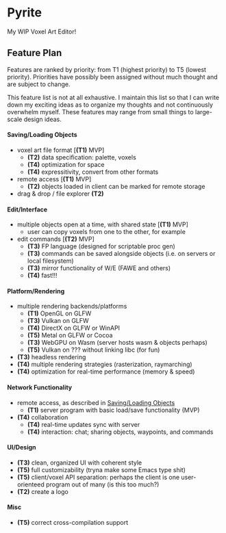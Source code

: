 # Pyrite

My WIP Voxel Art Editor!

## Feature Plan

Features are ranked by priority: from T1 (highest priority) to T5 (lowest
priority). Priorities have possibly been assigned without much thought and are
subject to change.

This feature list is not at all exhaustive. I maintain this list so that I can
write down my exciting ideas as to organize my thoughts and not continuously
overwhelm myself. These features may range from small things to large-scale
design ideas.

#### Saving/Loading Objects
 - voxel art file format [**(T1)** MVP]
   - **(T2)** data specification: palette, voxels
   - **(T4)** optimization for space
   - **(T4)** expressitivity, convert from other formats
 - remote access [**(T1)** MVP]
   - **(T2)** objects loaded in client can be marked for remote storage
 - drag & drop / file explorer **(T2)**
#### Edit/Interface
 - multiple objects open at a time, with shared state [**(T1)** MVP]
   - user can copy voxels from one to the other, for example
 - edit commands [**(T2)** MVP]
   - **(T3)** FP language (designed for scriptable proc gen)
   - **(T3)** commands can be saved alongside objects (i.e. on servers or local filesystem)
   - **(T3)** mirror functionality of W/E (FAWE and others)
   - **(T4)** fast!!!
#### Platform/Rendering
 - multiple rendering backends/platforms
   - **(T1)** OpenGL on GLFW
   - **(T3)** Vulkan on GLFW
   - **(T4)** DirectX on GLFW or WinAPI
   - **(T5)** Metal on GLFW or Cocoa
   - **(T3)** WebGPU on Wasm (server hosts wasm & objects perhaps)
   - **(T5)** Vulkan on ??? without linking libc (for fun)
 - **(T3)** headless rendering
 - **(T4)** multiple rendering strategies (rasterization, raymarching)
 - **(T4)** optimization for real-time performance (memory & speed)
#### Network Functionality
 - remote access, as described in [Saving/Loading Objects](#savingloading-objects)
   - **(T1)** server program with basic load/save functionality (MVP)
 - **(T4)** collaboration
   - **(T4)** real-time updates sync with server
   - **(T4)** interaction: chat; sharing objects, waypoints, and commands
#### UI/Design
 - **(T3)** clean, organized UI with coherent style
 - **(T5)** full customizability (tryna make some Emacs type  shit)
 - **(T5)** client/voxel API separation: perhaps the client is one user-orienteed program out of many (is this too much?)
 - **(T2)** create a logo
#### Misc
 - **(T5)** correct cross-compilation support

